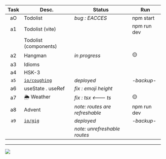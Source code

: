 | Task  | Desc.                   | Status                                 | Run            |
|:-----:|-------------------------|----------------------------------------|----------------|
| aO    | Todolist                | _bug : EACCES_                         | npm start
| a1    | Todolist (vite)         |                                        | npm run dev 
|&#8203;| Todolist (components)   |                                        | 
| a2    | Hangman                 | _in progress_                          | :yellow_circle:
| a3    | Idioms                  |                                        | 
| a4    | HSK-3                   |                                        | 
| `a5`  | [`io/coughing`](https://nuoxoxo.github.io/coughing) | _deployed_ | _-backup-_
| a6    | useState . useRef       | _fix : emoji height_                   | 
| a7    | :sun_behind_rain_cloud: Weather |  _fix : tsx <--- ts_           | :yellow_circle:
| a8    | Advent                  | _note: routes are refreshable_             | npm run dev 
| `a9`  | [`io/gig`](https://nuoxoxo.github.io/gig) |  _deployed_          | _-backup-_
|&#8203;| &#8203;                 | _note: unrefreshable routes_           | 

---

![](https://i.imgur.com/Vi97P6T.jpg)
